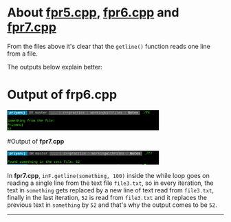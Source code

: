 # About [fpr5.cpp](https://github.com/C0DER11101/CPPNotesAndPrograms/blob/master/WorkingWithFiles/Notes/fpr5.cpp), [fpr6.cpp](https://github.com/C0DER11101/CPPNotesAndPrograms/blob/master/WorkingWithFiles/Notes/fpr6.cpp) and [fpr7.cpp](https://github.com/C0DER11101/CPPNotesAndPrograms/blob/master/WorkingWithFiles/Notes/fpr7.cpp)

From the files above it's clear that the `getline()` function reads one line from a file.


The outputs below explain better:

# Output of **frp6.cpp**

<img src="https://github.com/C0DER11101/CPPNotesAndPrograms/blob/master/WorkingWithFiles/Notes/Output_fpr6.png" width="70%" height="40%">

#Output of **fpr7.cpp**

<img src="https://github.com/C0DER11101/CPPNotesAndPrograms/blob/master/WorkingWithFiles/Notes/Output_fpr7.png" width="70%" height="40%">


In **fpr7.cpp**, `inF.getline(something, 100)` inside the while loop goes on reading a single line from the text file `file3.txt`, so in every iteration, the text in `something` gets replaced by a new line of text read from `file3.txt`, finally in the last iteration, `52` is read from `file3.txt` and it replaces the previous text in `something` by `52` and that's why the output comes to be `52`.

---
